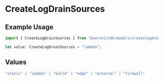 # CreateLogDrainSources

## Example Usage

```typescript
import { CreateLogDrainSources } from "@vercel/sdk/models/createlogdrainop.js";

let value: CreateLogDrainSources = "lambda";
```

## Values

```typescript
"static" | "lambda" | "build" | "edge" | "external" | "firewall"
```